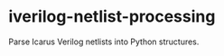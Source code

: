 iverilog-netlist-processing
===========================

Parse Icarus Verilog netlists into Python structures.

